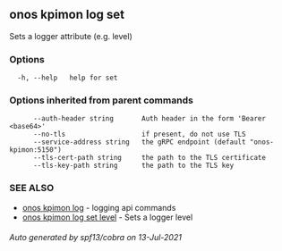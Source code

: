 ## onos kpimon log set

Sets a logger attribute (e.g. level)

### Options

```
  -h, --help   help for set
```

### Options inherited from parent commands

```
      --auth-header string       Auth header in the form 'Bearer <base64>'
      --no-tls                   if present, do not use TLS
      --service-address string   the gRPC endpoint (default "onos-kpimon:5150")
      --tls-cert-path string     the path to the TLS certificate
      --tls-key-path string      the path to the TLS key
```

### SEE ALSO

* [onos kpimon log](onos_kpimon_log.md)	 - logging api commands
* [onos kpimon log set level](onos_kpimon_log_set_level.md)	 - Sets a logger level

###### Auto generated by spf13/cobra on 13-Jul-2021
